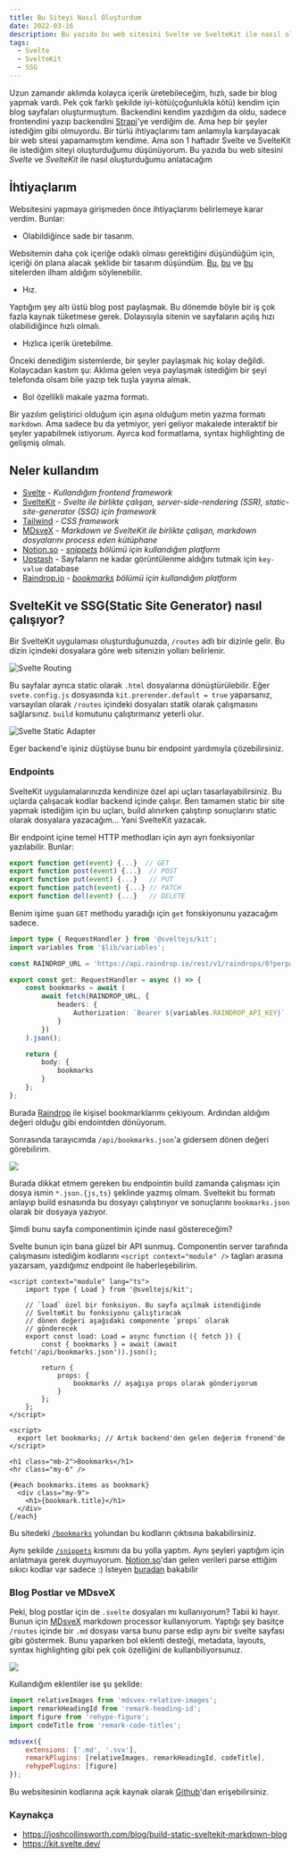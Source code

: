 ```yaml
---
title: Bu Siteyi Nasıl Oluşturdum
date: 2022-03-16
description: Bu yazıda bu web sitesini Svelte ve SvelteKit ile nasıl oluşturduğumu anlayacağım.
tags:
  - Svelte
  - SvelteKit
  - SSG
---
```


Uzun zamandır aklımda kolayca içerik üretebileceğim, hızlı,
sade bir blog yapmak vardı. Pek çok farklı şekilde iyi-kötü(çoğunlukla kötü)
kendim için blog sayfaları oluşturmuştum. Backendini kendim yazdığım da oldu,
sadece frontendini yazıp backendini [Strapi](https://strapi.io/)'ye verdiğim de. Ama hep
bir şeyler istediğim gibi olmuyordu. Bir türlü ihtiyaçlarımı tam anlamıyla
karşılayacak bir web sitesi yapamamıştım kendime. Ama son 1 haftadır
Svelte ve SvelteKit ile istediğim siteyi oluşturduğumu düşünüyorum.
Bu yazıda bu web sitesini _Svelte_ ve _SvelteKit_ ile nasıl oluşturduğumu
anlatacağım

## İhtiyaçlarım

Websitesini yapmaya girişmeden önce ihtiyaçlarımı belirlemeye karar verdim.
Bunlar:

- Olabildiğince sade bir tasarım.

Websitemin daha çok içeriğe odaklı olması
gerektiğini düşündüğüm için, içeriği ön plana alacak şeklide bir
tasarım düşündüm. [Bu](https://antfu.me/),
[bu](https://www.aleksandrhovhannisyan.com/) ve
[bu](https://ademilter.com/) sitelerden ilham aldığım söylenebilir.

- Hız.

Yaptığım şey altı üstü blog post paylaşmak. Bu dönemde böyle bir iş
çok fazla kaynak tüketmese gerek. Dolayısıyla sitenin ve sayfaların açılış
hızı olabilidiğince hızlı olmalı.

- Hızlıca içerik üretebilme.

Önceki denediğim sistemlerde, bir şeyler paylaşmak
hiç kolay değildi. Kolaycadan kastım şu: Aklıma gelen veya paylaşmak
istediğim bir şeyi telefonda olsam bile yazıp tek tuşla yayına almak.

- Bol özellikli makale yazma formatı.

Bir yazılım geliştirici olduğum için aşına olduğum metin yazma formatı
`markdown`. Ama sadece bu da yetmiyor, yeri geliyor makalede interaktif
bir şeyler yapabilmek istiyorum. Ayırca kod formatlama, syntax highlighting
de gelişmiş olmalı.

## Neler kullandım

- [Svelte](https://svelte.dev/) - _Kullandığım frontend framework_
- [SvelteKit](https://kit.svelte.dev/) - _Svelte ile birlikte çalışan, server-side-rendering (SSR),
  static-site-generator (SSG) için framework_
- [Tailwind](https://tailwindcss.com/) - _CSS framework_
- [MDsveX](https://mdsvex.pngwn.io/) - _Markdown ve SvelteKit ile birlikte çalışan, markdown dosyalarını
  process eden kütüphane_
- [Notion.so](https://www.notion.so) - _[snippets](/snippets) bölümü için kullandığım platform_
- [Upstash](https://upstash.com/) - Sayfaların ne kadar görüntülenme aldığını tutmak için `key-value`
  database
- [Raindrop.io](https://raindrop.io/) - _[bookmarks](/bookmarks) bölümü için kullandığım platform_

## SvelteKit ve SSG(Static Site Generator) nasıl çalışıyor?

Bir SvelteKit uygulaması oluşturduğunuzda, `/routes` adlı bir dizinle
gelir. Bu dizin içindeki dosyalara göre web sitenizin yolları belirlenir.

![Svelte Routing](./svelte_routing.png)

Bu sayfalar ayrıca static olarak `.html` dosyalarına dönüştürülebilir. Eğer
`svete.config.js` dosyasında `kit.prerender.default = true` yaparsanız,
varsayılan olarak `/routes` içindeki dosyaları statik olarak çalışmasını
sağlarsınız. `build` komutunu çalıştırmanız yeterli olur.

![Svelte Static Adapter](./svelte_proc.png)

Eger backend'e işiniz düştüyse bunu bir endpoint yardımıyla çözebilirsiniz.

### Endpoints

SvelteKit uygulamalarınızda kendinize özel api uçları tasarlayabilirsiniz.
Bu uçlarda çalışacak kodlar backend içinde çalışır. Ben tamamen static
bir site yapmak istediğim için bu uçları, build alınırken çalıştırıp
sonuçlarını static olarak dosyalara yazacağım... Yani SvelteKit yazacak.

Bir endpoint içine temel HTTP methodları için ayrı ayrı fonksiyonlar
yazılabilir. Bunlar:

```js
export function get(event) {...}  // GET
export function post(event) {...}  // POST
export function put(event) {...}   // PUT
export function patch(event) {...} // PATCH
export function del(event) {...}   // DELETE
```

Benim işime şuan `GET` methodu yaradığı için `get` fonskiyonunu yazacağım
sadece.

```ts:/routes/api/bookmarks.json.ts
import type { RequestHandler } from '@sveltejs/kit';
import variables from '$lib/variables';

const RAINDROP_URL = 'https://api.raindrop.io/rest/v1/raindrops/0?perpage=30';

export const get: RequestHandler = async () => {
	const bookmarks = await (
		await fetch(RAINDROP_URL, {
			headers: {
				Authorization: `Bearer ${variables.RAINDROP_API_KEY}`
			}
		})
	).json();

	return {
		body: {
			bookmarks
		}
	};
};
```

Burada [Raindrop](https://raindrop.io/) ile kişisel bookmarklarımı çekiyoum. Ardından
aldığım değeri olduğu gibi endointden dönüyorum.

Sonrasında tarayıcımda `/api/bookmarks.json`'a gidersem dönen değeri
görebilirim.

![](./img_6.png)

Burada dikkat etmem gereken bu endpointin build zamanda çalışması için
dosya ismin `*.json.{js,ts}` şeklinde yazmış olmam. Sveltekit bu formatı
anlayıp build esnasında bu dosyayı çalıştırıyor ve sonuçlarını
`bookmarks.json` olarak bir dosyaya yazıyor.

Şimdi bunu sayfa componentimin içinde nasıl göstereceğim?

Svelte bunun için bana güzel bir API sunmuş.
Componentin server tarafında çalışmasını
istediğim kodlarını `<script context="module" />` tagları
arasına yazarsam, yazdığımız endpoint ile haberleşebilirim.

```svelte:/routes/bookmarks.svelte
<script context="module" lang="ts">
	import type { Load } from '@sveltejs/kit';

    // `load` özel bir fonksiyon. Bu sayfa açılmak istendiğinde
    // SvelteKit bu fonksiyonu çalıştıracak
    // dönen değeri aşağıdaki componente `props` olarak
    // gönderecek
	export const load: Load = async function ({ fetch }) {
		const { bookmarks } = await (await fetch('/api/bookmarks.json')).json();

		return {
			props: {
				bookmarks // aşağıya props olarak gönderiyorum
			}
		};
	};
</script>

<script>
  export let bookmarks; // Artık backend'den gelen değerim fronend'de
</script>

<h1 class="mb-2">Bookmarks</h1>
<hr class="my-6" />

{#each bookmarks.items as bookmark}
  <div class="my-9">
    <h1>{bookmark.title}</h1>
  </div>
{/each}
```

Bu sitedeki [`/bookmarks`](/bookmarks) yolundan bu kodların çıktısına
bakabilirsiniz.

Aynı şekilde [`/snippets`](/snippets) kısmını da bu yolla yaptım. Aynı
şeyleri yaptığım için anlatmaya gerek duymuyorum. [Notion.so](https://www.notion.so/)'dan gelen
verileri parse ettiğim sıkıcı kodlar var sadece :)
İsteyen [buradan](https://github.com/bufgix/website/blob/master/src/routes/api/snippets/index.json.ts) bakabilir

### Blog Postlar ve MDsveX

Peki, blog postlar için de `.svelte` dosyaları mı kullanıyorum?
Tabii ki hayır. Bunun için [MDsveX](https://mdsvex.pngwn.io/) markdown processor kullanıyorum.
Yaptığı şey basitçe `/routes` içinde bir `.md` dosyası varsa bunu parse
edip aynı bir svelte sayfası gibi göstermek. Bunu yaparken bol
eklenti desteği, metadata, layouts, syntax highlighting gibi pek çok
özelliğini de kullanbiliyorsunuz.

![](./mdsvex.png)

Kullandığım eklentiler ise şu şekilde:

```js
import relativeImages from 'mdsvex-relative-images';
import remarkHeadingId from 'remark-heading-id';
import figure from 'rehype-figure';
import codeTitle from 'remark-code-titles';

mdsvex({
	extensions: ['.md', '.svx'],
	remarkPlugins: [relativeImages, remarkHeadingId, codeTitle],
	rehypePlugins: [figure]
});
```

Bu websitesinin kodlarına açık kaynak olarak [Github](https://github.com/bufgix/website)'dan erişebilirsiniz.

### Kaynakça

- https://joshcollinsworth.com/blog/build-static-sveltekit-markdown-blog
- https://kit.svelte.dev/
